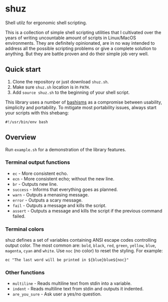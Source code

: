 # shuz

Shell utilz for ergonomic shell scripting.

This is a collection of simple shell scripting utilities that I cultivated over
the years of writing uncountable amount of scripts in Linux/MacOS environments.
They are definitely opinionated, are in no way intended to address all the
possible scripting problems or give a complete solution to anything. But they
are battle proven and do their simple job very well.


## Quick start

1. Clone the repository or just download `shuz.sh`.
2. Make sure `shuz.sh` location is in `PATH`.
3. Add `source shuz.sh` to the beginning of your shell script.

This library uses a number of [bashisms](https://en.wiktionary.org/wiki/bashism)
as a compromise between usability, simplicity and portability. To mitigate most 
portability issues, always start your scripts with this shebang:

```shell script
#!/usr/bin/env bash
```


## Overview

Run `example.sh` for a demonstration of the library features.

### Terminal output functions

- `ec` - More consistent echo.
- `ecn` - More consistent echo; without the new line.
- `br` - Outputs new line.
- `success` - Informs that everything goes as planned.
- `warn` - Outputs a menasing message.
- `error` - Outputs a scary message.
- `fail` - Outputs a message and kills the script.
- `assert` - Outputs a message and kills the script if the previous command failed.

### Terminal colors

shuz defines a set of variables containing ANSI escape codes controlling output
color. The most common are: `bold`, `black`, `red`, `green`, `yellow`, `blue`, 
`magenta`, `cyan` and `white`. Use `noc` (no color) to reset the styling.
For example:

```shell script
ec "The last word will be printed in ${blue}blue${noc}"
```

### Other functions

- `multiline` - Reads multiline text from stdin into a variable.
- `indent` - Reads multiline text from stdin and outputs it indented.
- `are_you_sure` - Ask user a yes/no question.
